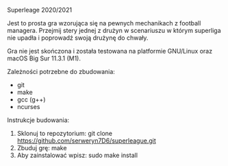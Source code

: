 Superleage 2020/2021

Jest to prosta gra wzorująca się na pewnych mechanikach z football managera.
Przejmij stery jednej z drużyn w scenariuszu w którym superliga nie upadła i poprowadź swoją drużynę do chwały.

Gra nie jest skończona i została testowana na platformie GNU/Linux oraz macOS Big Sur 11.3.1 (M1).

Zależności potrzebne do zbudowania:
+ git
+ make
+ gcc (g++)
+ ncurses

Instrukcje budowania:
1. Sklonuj to repozytorium: git clone https://github.com/serweryn7D6/superleague.git
2. Zbuduj grę: make
3. Aby zainstalować wpisz: sudo make install
